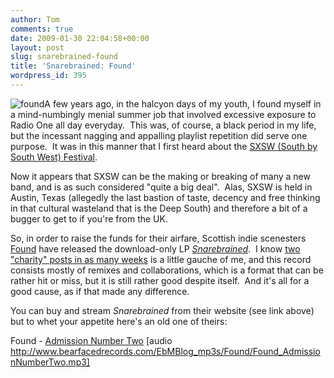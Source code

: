 ```yaml
---
author: Tom
comments: true
date: 2009-01-30 22:04:58+00:00
layout: post
slug: snarebrained-found
title: 'Snarebrained: Found'
wordpress_id: 395
---
```


![found](http://eatenbymonsters.files.wordpress.com/2009/01/found.jpg?w=300)A few years ago, in the halcyon days of my youth, I found myself in a mind-numbingly menial summer job that involved excessive exposure to Radio One all day everyday.  This was, of course, a black period in my life, but the incessant nagging and appalling playlist repetition did serve one purpose.  It was in this manner that I first heard about the [SXSW (South by South West) Festival](http://sxsw.com/music).

Now it appears that SXSW can be the making or breaking of many a new band, and is as such considered "quite a big deal".  Alas, SXSW is held in Austin, Texas (allegedly the last bastion of taste, decency and free thinking in that cultural wasteland that is the Deep South) and therefore a bit of a bugger to get to if you're from the UK.

So, in order to raise the funds for their airfare, Scottish indie scenesters [Found](http://foundtheband.com/) have released the download-only LP [_Snarebrained_](http://foundtheband.com/news/snarebrained/).  I know [two "charity" posts in as many weeks](http://eatenbymonsters.wordpress.com/2009/01/24/dark-was-the-night-a-red-hot-compilation/) is a little gauche of me, and this record consists mostly of remixes and collaborations, which is a format that can be rather hit or miss, but it is still rather good despite itself.  And it's all for a good cause, as if that made any difference.

You can buy and stream _Snarebrained_ from their website (see link above) but to whet your appetite here's an old one of theirs:

Found - [Admission Number Two](http://www.bearfacedrecords.com/EbMBlog_mp3s/Found/Found_AdmissionNumberTwo.mp3) [audio http://www.bearfacedrecords.com/EbMBlog_mp3s/Found/Found_AdmissionNumberTwo.mp3]
